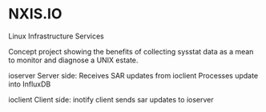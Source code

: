 # NXIS.IO
Linux Infrastructure Services 

Concept project showing the benefits of collecting sysstat 
data as a mean to monitor and diagnose a UNIX estate.

ioserver
Server side: Receives SAR updates from ioclient
             Processes update into InfluxDB

ioclient
Client side: inotify client sends sar updates to ioserver


